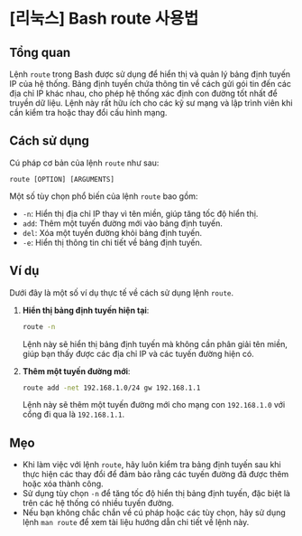 # [리눅스] Bash route 사용법

## Tổng quan
Lệnh `route` trong Bash được sử dụng để hiển thị và quản lý bảng định tuyến IP của hệ thống. Bảng định tuyến chứa thông tin về cách gửi gói tin đến các địa chỉ IP khác nhau, cho phép hệ thống xác định con đường tốt nhất để truyền dữ liệu. Lệnh này rất hữu ích cho các kỹ sư mạng và lập trình viên khi cần kiểm tra hoặc thay đổi cấu hình mạng.

## Cách sử dụng
Cú pháp cơ bản của lệnh `route` như sau:

```
route [OPTION] [ARGUMENTS]
```

Một số tùy chọn phổ biến của lệnh `route` bao gồm:

- `-n`: Hiển thị địa chỉ IP thay vì tên miền, giúp tăng tốc độ hiển thị.
- `add`: Thêm một tuyến đường mới vào bảng định tuyến.
- `del`: Xóa một tuyến đường khỏi bảng định tuyến.
- `-e`: Hiển thị thông tin chi tiết về bảng định tuyến.

## Ví dụ
Dưới đây là một số ví dụ thực tế về cách sử dụng lệnh `route`.

1. **Hiển thị bảng định tuyến hiện tại**:
   ```bash
   route -n
   ```
   Lệnh này sẽ hiển thị bảng định tuyến mà không cần phân giải tên miền, giúp bạn thấy được các địa chỉ IP và các tuyến đường hiện có.

2. **Thêm một tuyến đường mới**:
   ```bash
   route add -net 192.168.1.0/24 gw 192.168.1.1
   ```
   Lệnh này sẽ thêm một tuyến đường mới cho mạng con `192.168.1.0` với cổng đi qua là `192.168.1.1`.

## Mẹo
- Khi làm việc với lệnh `route`, hãy luôn kiểm tra bảng định tuyến sau khi thực hiện các thay đổi để đảm bảo rằng các tuyến đường đã được thêm hoặc xóa thành công.
- Sử dụng tùy chọn `-n` để tăng tốc độ hiển thị bảng định tuyến, đặc biệt là trên các hệ thống có nhiều tuyến đường.
- Nếu bạn không chắc chắn về cú pháp hoặc các tùy chọn, hãy sử dụng lệnh `man route` để xem tài liệu hướng dẫn chi tiết về lệnh này.